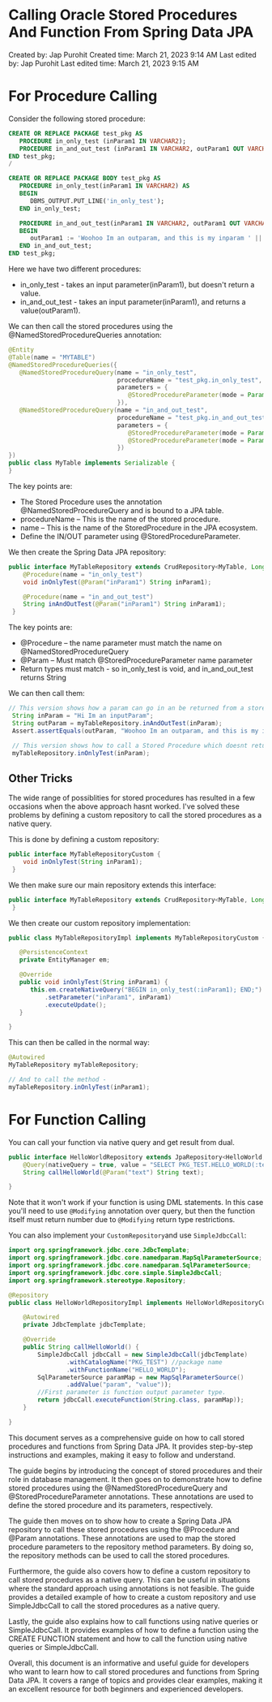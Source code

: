 # Calling Oracle Stored Procedures And Function From Spring Data JPA

Created by: Jap Purohit
Created time: March 21, 2023 9:14 AM
Last edited by: Jap Purohit
Last edited time: March 21, 2023 9:15 AM

# For Procedure Calling
Consider the following stored procedure:

```sql
CREATE OR REPLACE PACKAGE test_pkg AS
   PROCEDURE in_only_test (inParam1 IN VARCHAR2);
   PROCEDURE in_and_out_test (inParam1 IN VARCHAR2, outParam1 OUT VARCHAR2);
END test_pkg;
/

CREATE OR REPLACE PACKAGE BODY test_pkg AS
   PROCEDURE in_only_test(inParam1 IN VARCHAR2) AS
   BEGIN
      DBMS_OUTPUT.PUT_LINE('in_only_test');
   END in_only_test;

   PROCEDURE in_and_out_test(inParam1 IN VARCHAR2, outParam1 OUT VARCHAR2) AS
   BEGIN
      outParam1 := 'Woohoo Im an outparam, and this is my inparam ' || inParam1;
   END in_and_out_test;
END test_pkg;
```

Here we have two different procedures:

- in_only_test - takes an input parameter(inParam1), but doesn't return a value.
- in_and_out_test - takes an input parameter(inParam1), and returns a value(outParam1).

We can then call the stored procedures using the @NamedStoredProcedureQueries annotation:

```java
@Entity
@Table(name = "MYTABLE")
@NamedStoredProcedureQueries({
   @NamedStoredProcedureQuery(name = "in_only_test", 
                              procedureName = "test_pkg.in_only_test",
                              parameters = {
                                 @StoredProcedureParameter(mode = ParameterMode.IN, name = "inParam1", type = String.class)
                              }),
   @NamedStoredProcedureQuery(name = "in_and_out_test", 
                              procedureName = "test_pkg.in_and_out_test",
                              parameters = {
                                 @StoredProcedureParameter(mode = ParameterMode.IN, name = "inParam1", type = String.class),
                                 @StoredProcedureParameter(mode = ParameterMode.OUT, name = "outParam1", type = String.class)
                              })
})
public class MyTable implements Serializable {
}
```

The key points are:

- The Stored Procedure uses the annotation @NamedStoredProcedureQuery and is bound to a JPA table.
- procedureName – This is the name of the stored procedure.
- name – This is the name of the StoredProcedure in the JPA ecosystem.
- Define the IN/OUT parameter using @StoredProcedureParameter.

We then create the Spring Data JPA repository:

```java
public interface MyTableRepository extends CrudRepository<MyTable, Long> {
    @Procedure(name = "in_only_test")
    void inOnlyTest(@Param("inParam1") String inParam1);

    @Procedure(name = "in_and_out_test")
    String inAndOutTest(@Param("inParam1") String inParam1);
 }
```

The key points are:

- @Procedure – the name parameter must match the name on @NamedStoredProcedureQuery
- @Param – Must match @StoredProcedureParameter name parameter
- Return types must match - so in_only_test is void, and in_and_out_test returns String

We can then call them:

```java
// This version shows how a param can go in an be returned from a stored procedure
 String inParam = "Hi Im an inputParam";
 String outParam = myTableRepository.inAndOutTest(inParam);
 Assert.assertEquals(outParam, "Woohoo Im an outparam, and this is my inparam Hi Im an inputParam");

 // This version shows how to call a Stored Procedure which doesnt return any parameter -
 myTableRepository.inOnlyTest(inParam);
```

## Other Tricks

The wide range of possiblities for stored procedures has resulted in a few occasions when the above approach hasnt worked. I've solved these problems by defining a custom repository to call the stored procedures as a native query.

This is done by defining a custom repository:

```java
public interface MyTableRepositoryCustom {
    void inOnlyTest(String inParam1);
 }
```

We then make sure our main repository extends this interface:

```java
public interface MyTableRepository extends CrudRepository<MyTable, Long>, MyTableRepositoryCustom {
 }
```

We then create our custom repository implementation:

```java
public class MyTableRepositoryImpl implements MyTableRepositoryCustom {

   @PersistenceContext
   private EntityManager em;

   @Override
   public void inOnlyTest(String inParam1) {
      this.em.createNativeQuery("BEGIN in_only_test(:inParam1); END;")
          .setParameter("inParam1", inParam1)
          .executeUpdate();
   }

}
```

This can then be called in the normal way:

```java
@Autowired
MyTableRepository myTableRepository;

// And to call the method -
myTableRepository.inOnlyTest(inParam1);
```

# For Function Calling

You can call your function via native query and get result from dual.

```java
public interface HelloWorldRepository extends JpaRepository<HelloWorld, Long> {
    @Query(nativeQuery = true, value = "SELECT PKG_TEST.HELLO_WORLD(:text) FROM dual")
    String callHelloWorld(@Param("text") String text);

}
```

Note that it won't work if your function is using DML statements. In this case you'll need to use `@Modifying` annotation over query, but then the function itself must return number due to `@Modifying` return type restrictions.

You can also implement your `CustomRepository`and use `SimpleJdbcCall`:

```java
import org.springframework.jdbc.core.JdbcTemplate;
import org.springframework.jdbc.core.namedparam.MapSqlParameterSource;
import org.springframework.jdbc.core.namedparam.SqlParameterSource;
import org.springframework.jdbc.core.simple.SimpleJdbcCall;
import org.springframework.stereotype.Repository;

@Repository
public class HelloWorldRepositoryImpl implements HelloWorldRepositoryCustom {

    @Autowired
    private JdbcTemplate jdbcTemplate;

    @Override
    public String callHelloWorld() {
        SimpleJdbcCall jdbcCall = new SimpleJdbcCall(jdbcTemplate)
                .withCatalogName("PKG_TEST") //package name
                .withFunctionName("HELLO_WORLD");
        SqlParameterSource paramMap = new MapSqlParameterSource()
                .addValue("param", "value"));
        //First parameter is function output parameter type.
        return jdbcCall.executeFunction(String.class, paramMap));
    }

}
```

This document serves as a comprehensive guide on how to call stored procedures and functions from Spring Data JPA. It provides step-by-step instructions and examples, making it easy to follow and understand.

The guide begins by introducing the concept of stored procedures and their role in database management. It then goes on to demonstrate how to define stored procedures using the @NamedStoredProcedureQuery and @StoredProcedureParameter annotations. These annotations are used to define the stored procedure and its parameters, respectively.

The guide then moves on to show how to create a Spring Data JPA repository to call these stored procedures using the @Procedure and @Param annotations. These annotations are used to map the stored procedure parameters to the repository method parameters. By doing so, the repository methods can be used to call the stored procedures.

Furthermore, the guide also covers how to define a custom repository to call stored procedures as a native query. This can be useful in situations where the standard approach using annotations is not feasible. The guide provides a detailed example of how to create a custom repository and use SimpleJdbcCall to call the stored procedures as a native query.

Lastly, the guide also explains how to call functions using native queries or SimpleJdbcCall. It provides examples of how to define a function using the CREATE FUNCTION statement and how to call the function using native queries or SimpleJdbcCall.

Overall, this document is an informative and useful guide for developers who want to learn how to call stored procedures and functions from Spring Data JPA. It covers a range of topics and provides clear examples, making it an excellent resource for both beginners and experienced developers.
